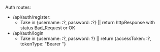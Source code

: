 Auth routes:
  - /api/auth/register:
    - Take in {username: :?, password: :?} || return httpResponse with status Bad_Request or OK
  - /api/auth/login
    - Take in {username: :?, password: ?} || return {accessToken: :?, tokenType: "Bearer "}
    

